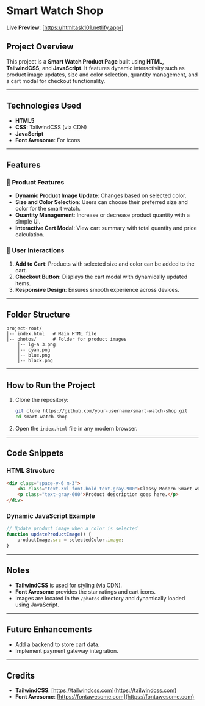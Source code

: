 

# Smart Watch Shop  

**Live Preview**: [https://htmltask101.netlify.app/] 

## Project Overview  
This project is a **Smart Watch Product Page** built using **HTML, TailwindCSS**, and **JavaScript**. It features dynamic interactivity such as product image updates, size and color selection, quantity management, and a cart modal for checkout functionality.  

---

## Technologies Used  
- **HTML5**  
- **CSS**: TailwindCSS (via CDN)  
- **JavaScript**  
- **Font Awesome**: For icons  

---

## Features  
### 📌 Product Features  
- **Dynamic Product Image Update**: Changes based on selected color.  
- **Size and Color Selection**: Users can choose their preferred size and color for the smart watch.  
- **Quantity Management**: Increase or decrease product quantity with a simple UI.  
- **Interactive Cart Modal**: View cart summary with total quantity and price calculation.  

### 📌 User Interactions  
1. **Add to Cart**: Products with selected size and color can be added to the cart.  
2. **Checkout Button**: Displays the cart modal with dynamically updated items.  
3. **Responsive Design**: Ensures smooth experience across devices.  

---

## Folder Structure  
```
project-root/
│-- index.html   # Main HTML file  
│-- photos/      # Folder for product images  
    │-- lg-a 3.png  
    │-- cyan.png  
    │-- blue.png  
    │-- black.png  
```

---

## How to Run the Project  
1. Clone the repository:  
   ```bash
   git clone https://github.com/your-username/smart-watch-shop.git  
   cd smart-watch-shop
   ```  
2. Open the `index.html` file in any modern browser.  

---

## Code Snippets  

### HTML Structure  
```html
<div class="space-y-6 m-3">
    <h1 class="text-3xl font-bold text-gray-900">Classy Modern Smart watch</h1>
    <p class="text-gray-600">Product description goes here.</p>
</div>
```

### Dynamic JavaScript Example  
```javascript
// Update product image when a color is selected
function updateProductImage() {
    productImage.src = selectedColor.image;
}
```

---

## Notes  
- **TailwindCSS** is used for styling (via CDN).  
- **Font Awesome** provides the star ratings and cart icons.  
- Images are located in the `/photos` directory and dynamically loaded using JavaScript.  

---

## Future Enhancements  
- Add a backend to store cart data.  
- Implement payment gateway integration.  

---

## Credits  
- **TailwindCSS**: [https://tailwindcss.com](https://tailwindcss.com)  
- **Font Awesome**: [https://fontawesome.com](https://fontawesome.com)  

